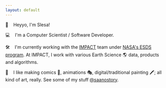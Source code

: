 ```yaml
---
layout: default
---
```


👋  &nbsp;&nbsp; Heyyo, I'm Slesa!

💻  &nbsp;&nbsp; I'm a Computer Scientist / Software Developer.

🛠️  &nbsp;&nbsp; I'm currently working with the [IMPACT](https://impact.earthdata.nasa.gov/) team under [NASA's ESDS program](https://earthdata.nasa.gov/esds).
At IMPACT, I work with various Earth Science 🌎 data, products and algorithms.

🎨  &nbsp;&nbsp; I like making comics 💭, animations 🎭, digital/traditional painting 🖍️; all kind of art, really. See some of my stuff [@saanostory](https://www.instagram.com/saanostory/).

